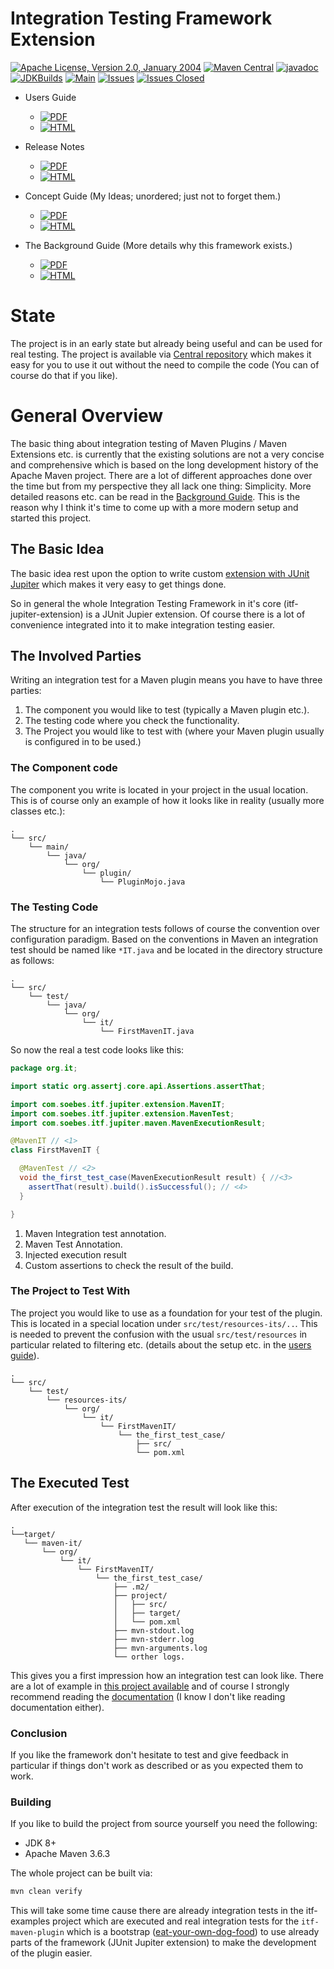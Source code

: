 <!---
 Licensed to the Apache Software Foundation (ASF) under one or more
 contributor license agreements.  See the NOTICE file distributed with
 this work for additional information regarding copyright ownership.
 The ASF licenses this file to You under the Apache License, Version 2.0
 (the "License"); you may not use this file except in compliance with
 the License.  You may obtain a copy of the License at

      http://www.apache.org/licenses/LICENSE-2.0

 Unless required by applicable law or agreed to in writing, software
 distributed under the License is distributed on an "AS IS" BASIS,
 WITHOUT WARRANTIES OR CONDITIONS OF ANY KIND, either express or implied.
 See the License for the specific language governing permissions and
 limitations under the License.
-->
# Integration Testing Framework Extension

[![Apache License, Version 2.0, January 2004](https://img.shields.io/github/license/apache/maven.svg?label=License)][license]
[![Maven Central](https://img.shields.io/maven-central/v/com.soebes.itf.jupiter.extension/itf-jupiter-extension.svg?label=Maven%20Central)](https://search.maven.org/search?q=g%3Acom.soebes.itf.jupiter.extension)
[![javadoc](https://javadoc.io/badge2/com.soebes.itf.jupiter.extension/itf-maven-plugin/javadoc.svg)](https://javadoc.io/doc/com.soebes.itf.jupiter.extension/itf-maven-plugin)
[![JDKBuilds](https://github.com/khmarbaise/maven-it-extension/workflows/JDKBuilds/badge.svg)][jdkbuilds]
[![Main](https://github.com/khmarbaise/maven-it-extension/workflows/Main/badge.svg)][mainbuilds]
[![Issues](https://img.shields.io/github/issues/khmarbaise/maven-it-extension)](https://github.com/khmarbaise/maven-it-extension/issues)
[![Issues Closed](https://img.shields.io/github/issues-closed/khmarbaise/maven-it-extension)](https://github.com/khmarbaise/maven-it-extension/issues?q=is%3Aissue+is%3Aclosed)
 
* Users Guide
  * [![PDF](https://img.shields.io/badge/PDF-Usersguide-green)][usersguide-pdf]
  * [![HTML](https://img.shields.io/badge/HTML-Usersguide-green)][usersguide-html]

* Release Notes
  * [![PDF](https://img.shields.io/badge/PDF-Releasenotes-green)][releasenotes-pdf]
  * [![HTML](https://img.shields.io/badge/HTML-Releasenotes-green)][releasenotes-html]

* Concept Guide (My Ideas; unordered; just not to forget them.)
  * [![PDF](https://img.shields.io/badge/PDF-Conceptguide-green)][conceptguide-pdf]
  * [![HTML](https://img.shields.io/badge/HTML-Conceptguide-green)][conceptguide-html]

* The Background Guide (More details why this framework exists.)
  * [![PDF](https://img.shields.io/badge/PDF-background-green)][background-pdf]
  * [![HTML](https://img.shields.io/badge/HTML-background-green)][background-html]

# State
The project is in an early state but already being useful and can be used for real testing. 
The project is available via [Central repository](https://search.maven.org/search?q=g%3Acom.soebes.itf.jupiter.extension) 
which makes it easy for you to use it out without the need to compile the code (You can of course do that if you like).

# General Overview
The basic thing about integration testing of Maven Plugins / Maven Extensions etc. is currently that the existing 
solutions are not a very concise and comprehensive which is based on the long development history of the Apache Maven
project. There are a lot of different approaches done over the time but from my perspective they all lack one thing: 
Simplicity. More detailed reasons etc. can be read in the [Background Guide][background-html]. This is the reason why 
I think it's time to come up with a more modern setup and started this project.

## The Basic Idea
The basic idea rest upon the option to write custom [extension with JUnit Jupiter][junit-jupiter-extension]
which makes it very easy to get things done.

So in general the whole Integration Testing Framework in it's core (itf-jupiter-extension) is a JUnit Jupier extension.
Of course there is a lot of convenience integrated into it to make integration testing easier.

## The Involved Parties
Writing an integration test for a Maven plugin means you have to have three parties:

 1. The component you would like to test (typically a Maven plugin etc.).
 2. The testing code where you check the functionality.
 2. The Project you would like to test with (where your Maven plugin usually is configured in to be used.)

### The Component code 
The component you write is located in your project in the usual location. This is of course
only an example of how it looks like in reality (usually more classes etc.):

```
.
└── src/
    └── main/
        └── java/
            └── org/
                └── plugin/
                    └── PluginMojo.java
```

### The Testing Code
The structure for an integration tests follows of course the convention over configuration paradigm.
Based on the conventions in Maven an integration test should be named like `*IT.java` and be located in the directory
structure as follows:
```
.
└── src/
    └── test/
        └── java/
            └── org/
                └── it/
                    └── FirstMavenIT.java
```

So now the real a test code looks like this:

```java
package org.it;

import static org.assertj.core.api.Assertions.assertThat;

import com.soebes.itf.jupiter.extension.MavenIT;
import com.soebes.itf.jupiter.extension.MavenTest;
import com.soebes.itf.jupiter.maven.MavenExecutionResult;

@MavenIT // <1>
class FirstMavenIT {

  @MavenTest // <2>
  void the_first_test_case(MavenExecutionResult result) { //<3>
    assertThat(result).build().isSuccessful(); // <4>
  }

}
```
1. Maven Integration test annotation.
2. Maven Test Annotation.
3. Injected execution result
4. Custom assertions to check the result of the build.

### The Project to Test With
The project you would like to use as a foundation for your test of the plugin. This is located in a special location
under `src/test/resources-its/..`. This is needed to prevent the confusion with the usual
`src/test/resources` in particular related to filtering etc. (details about the setup etc. in the
 [users guide][usersguide-html]).

```text
.
└── src/
    └── test/
        └── resources-its/
            └── org/
                └── it/
                    └── FirstMavenIT/
                        └── the_first_test_case/
                            ├── src/
                            └── pom.xml
```

## The Executed Test
After execution of the integration test the result will look like this:
 
```text
.
└──target/
   └── maven-it/
       └── org/
           └── it/
               └── FirstMavenIT/
                   └── the_first_test_case/
                       ├── .m2/
                       ├── project/
                       │   ├── src/
                       │   ├── target/
                       │   └── pom.xml
                       ├── mvn-stdout.log
                       ├── mvn-stderr.log
                       ├── mvn-arguments.log
                       └── orther logs.
```
This gives you a first impression how an integration test can look like. There are a lot 
of example in [this project available](https://github.com/khmarbaise/maven-it-extension/blob/master/itf-examples/src/test/java/com/soebes/itf/examples/MavenProjectIT.java)
and of course I strongly recommend reading the [documentation][usersguide-html] 
(I know I don't like reading documentation either).

### Conclusion

If you like the framework don't hesitate to test and give feedback in particular if things don't work
as described or as you expected them to work.


### Building 

If you like to build the project from source yourself you need the following:

* JDK 8+
* Apache Maven 3.6.3

The whole project can be built via:
```bash
mvn clean verify
```
This will take some time cause there are already integration tests in the itf-examples project which 
are executed and real integration tests for the `itf-maven-plugin` which is a bootstrap 
([eat-your-own-dog-food][food]) to use already parts of the framework (JUnit Jupiter extension) to
make the development of the plugin easier.

[food]: https://en.wikipedia.org/wiki/Eating_your_own_dog_food
[jdkbuilds]: https://github.com/khmarbaise/maven-it-extension/actions?query=workflow%3AJDKBuilds
[mainbuilds]: https://github.com/khmarbaise/maven-it-extension/actions?query=workflow%3AMain
[usersguide-html]: https://khmarbaise.github.io/maven-it-extension/itf-documentation/usersguide/usersguide.html
[usersguide-pdf]: https://khmarbaise.github.io/maven-it-extension/itf-documentation/usersguide/usersguide.pdf
[conceptguide-html]: https://khmarbaise.github.io/maven-it-extension/itf-documentation/concept/Concept.html
[conceptguide-pdf]: https://khmarbaise.github.io/maven-it-extension/itf-documentation/concept/Concept.pdf
[background-html]: https://khmarbaise.github.io/maven-it-extension/itf-documentation/background/background.html
[background-pdf]: https://khmarbaise.github.io/maven-it-extension/itf-documentation/background/background.pdf
[releasenotes-html]: https://khmarbaise.github.io/maven-it-extension/itf-documentation/usersguide/release-notes/release-notes.html
[releasenotes-pdf]: https://khmarbaise.github.io/maven-it-extension/itf-documentation/usersguide/release-notes/release-notes.pdf
[license]: https://www.apache.org/licenses/LICENSE-2.0
[junit-jupiter]: https://junit.org/junit5/
[junit-jupiter-extension]: https://junit.org/junit5/docs/current/user-guide/#extensions
[assertj]: https://assertj.github.io/doc/
[maven-plugins]: https://maven.apache.org/plugins/
[maven-invoker-plugin]: https://maven.apache.org/plugins/maven-invoker-plugin/
[maven-verifier]: https://maven.apache.org/shared/maven-verifier/
[github-versions-maven-plugin]: https://github.com/mojohaus/versions-maven-plugin
[maven-ear-plugin-build]: https://builds.apache.org/view/M-R/view/Maven/job/maven-box/job/maven-ear-plugin/job/master/
[maven-plugin-testing-harness]: https://maven.apache.org/plugin-testing/maven-plugin-testing-harness/index.html
[maintained]: https://github.com/apache/maven-integration-testing/blob/master/core-it-suite/src/test/java/org/apache/maven/it/IntegrationTestSuite.java
